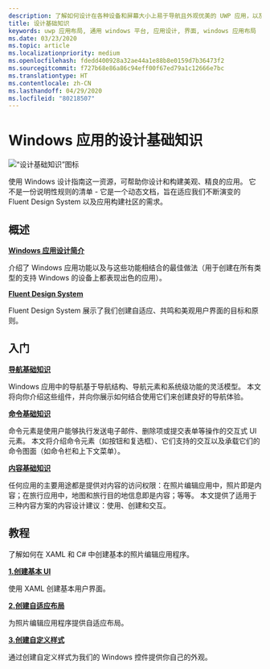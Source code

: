 ```yaml
---
description: 了解如何设计在各种设备和屏幕大小上易于导航且外观优美的 UWP 应用，以及如何为其编写代码。
title: 设计基础知识
keywords: uwp 应用布局, 通用 windows 平台, 应用设计, 界面, windows 应用布局
ms.date: 03/23/2020
ms.topic: article
ms.localizationpriority: medium
ms.openlocfilehash: fdedd400928a32ae44a1e88b8e0159d7b36473f2
ms.sourcegitcommit: f727b68e86a86c94eff00f67ed79a1c12666e7bc
ms.translationtype: HT
ms.contentlocale: zh-CN
ms.lasthandoff: 04/29/2020
ms.locfileid: "80218507"
---
```

# <a name="design-basics-for-windows-apps"></a>Windows 应用的设计基础知识

![“设计基础知识”图标](../images/basics-2x.png)

使用 Windows 设计指南这一资源，可帮助你设计和构建美观、精良的应用。 它不是一份说明性规则的清单 - 它是一个动态文档，旨在适应我们不断演变的 Fluent Design System 以及应用构建社区的需求。 

## <a name="overview"></a>概述

[**Windows 应用设计简介**](design-and-ui-intro.md)

介绍了 Windows 应用功能以及与这些功能相结合的最佳做法（用于创建在所有类型的支持 Windows 的设备上都表现出色的应用）。

[ **Fluent Design System**](/windows/apps/fluent-design-system)

Fluent Design System 展示了我们创建自适应、共鸣和美观用户界面的目标和原则。

## <a name="basics"></a>入门

[**导航基础知识**](navigation-basics.md)

Windows 应用中的导航基于导航结构、导航元素和系统级功能的灵活模型。 本文将向你介绍这些组件，并向你展示如何结合使用它们来创建良好的导航体验。

[**命令基础知识**](commanding-basics.md)

命令元素是使用户能够执行发送电子邮件、删除项或提交表单等操作的交互式 UI 元素。 本文将介绍命令元素（如按钮和复选框）、它们支持的交互以及承载它们的命令图面（如命令栏和上下文菜单）。

[**内容基础知识**](content-basics.md)

任何应用的主要用途都是提供对内容的访问权限：在照片编辑应用中，照片即是内容；在旅行应用中，地图和旅行目的地信息即是内容；等等。 本文提供了适用于三种内容方案的内容设计建议：使用、创建和交互。

## <a name="tutorials"></a>教程

了解如何在 XAML 和 C# 中创建基本的照片编辑应用程序。
<!-- <img src="images/landing-page/photolab-50.png" style="{height: 339px}" alt=" " /> -->

[**1.创建基本 UI**](xaml-basics-ui.md)

使用 XAML 创建基本用户界面。

[**2.创建自适应布局**](xaml-basics-adaptive-layout.md)

为照片编辑应用程序提供自适应布局。

[**3.创建自定义样式**](xaml-basics-style.md)

通过创建自定义样式为我们的 Windows 控件提供你自己的外观。
